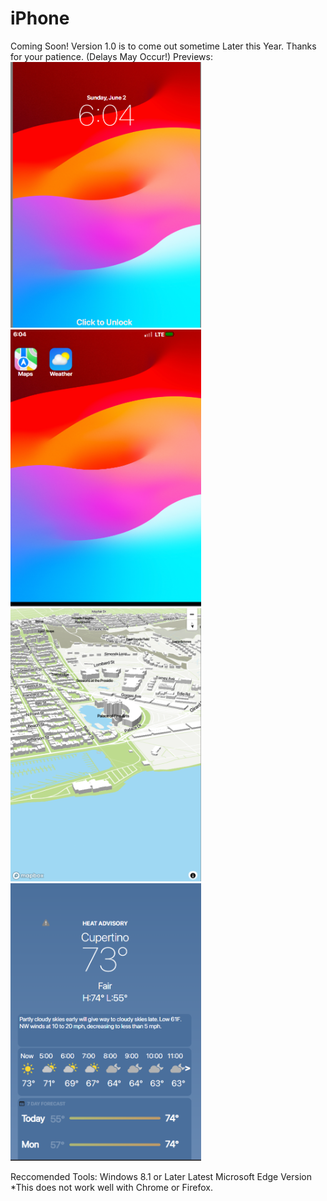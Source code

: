 # iPhone
Coming Soon! Version 1.0 is to come out sometime Later this Year. Thanks for your patience. (Delays May Occur!) 
 Previews: 
<img style="width: 305px;" src="./Screenshots/1.png">
<img style="width: 305px;" src="./Screenshots/2.png">
<img style="width: 305px;" src="./Screenshots/3.png">
<img style="width: 305px;" src="./Screenshots/4.png">

Reccomended Tools:
Windows 8.1 or Later
Latest Microsoft Edge Version *This does not work well with Chrome or Firefox.
